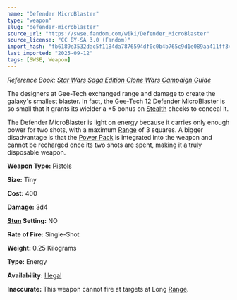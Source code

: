 ```yaml
---
name: "Defender MicroBlaster"
type: "weapon"
slug: "defender-microblaster"
source_url: "https://swse.fandom.com/wiki/Defender_MicroBlaster"
source_license: "CC BY-SA 3.0 (Fandom)"
import_hash: "fb6189e3532dac5f1184da7876594df0c0b4b765c9d1e089aa411ff344ecd517"
last_imported: "2025-09-12"
tags: [SWSE, Weapon]
---
```

*Reference Book:* *[Star Wars Saga Edition Clone Wars Campaign Guide](https://swse.fandom.com/wiki/Star_Wars_Saga_Edition_Clone_Wars_Campaign_Guide)*

The designers at Gee-Tech exchanged range and damage to create the galaxy's smallest blaster. In fact, the Gee-Tech 12 Defender MicroBlaster is so small that it grants its wielder a +5 bonus on [Stealth](https://swse.fandom.com/wiki/Stealth) checks to conceal it. 

The Defender MicroBlaster is light on energy because it carries only enough power for two shots, with a maximum [Range](https://swse.fandom.com/wiki/Range) of 3 squares. A bigger disadvantage is that the [Power Pack](https://swse.fandom.com/wiki/Power_Pack) is integrated into the weapon and cannot be recharged once its two shots are spent, making it a truly disposable weapon. 

**Weapon Type:** [Pistols](https://swse.fandom.com/wiki/Pistols)

**Size:** Tiny

**Cost:** 400

**Damage:** 3d4

**[Stun](https://swse.fandom.com/wiki/Stun) Setting:** NO

**Rate of Fire:** Single-Shot

**Weight:** 0.25 Kilograms

**Type:** Energy

**Availability:** [Illegal](https://swse.fandom.com/wiki/Illegal)

**Inaccurate:** This weapon cannot fire at targets at Long [Range](https://swse.fandom.com/wiki/Range).